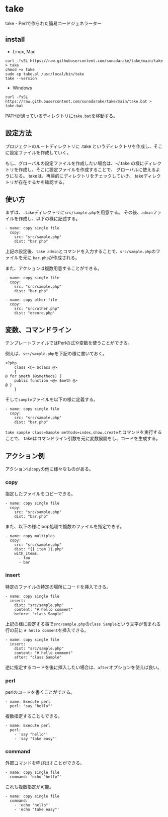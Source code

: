 # take

take - Perlで作られた簡易コードジェネラーター

## install

- Linux, Mac

```
curl -fsSL https://raw.githubusercontent.com/sunadarake/take/main/take > take
chmod +x take
sudo cp take.pl /usr/local/bin/take
take --version
```

- Windows

```
curl -fsSL https://raw.githubusercontent.com/sunadarake/take/main/take.bat > take.bat
```

PATHが通っているディレクトリに`take.bat`を移動する。

## 設定方法 

プロジェクトのルートディレクトリに .take というディレクトリを作成し、そこに設定ファイルを作成していく。

もし、グローバルの設定ファイルを作成したい場合は、~/.take の様にディレクトリを作成し、そこに設定ファイルを作成することで、
グローバルに使えるようになる。
takeは、再帰的にディレクトリをチェックしていき、.takeディレクトリが存在するかを確認する。

## 使い方

まずは、`.take`ディレクトリに`src/sample.php`を用意する。
その後、`admin`ファイルを作成し、以下の様に記述する。

```
- name: copy single file
  copy:
    src: "src/sample.php"
    dist: "bar.php"
```

上記の設定後、`take admin`とコマンドを入力することで、`src/sample.php`のファイルを元に
`bar.php`が作成される。

また、アクションは複数用意することができる。

```
- name: copy single file
  copy:
    src: "src/sample.php"
    dist: "bar.php"

- name: copy other file
  copy:
    src: "src/other.php"
    dist: "oreore.php"
```

## 変数、コマンドライン

テンプレートファイルではPerlの式や変数を使うことができる。

例えば、`src/sample.php`を下記の様に書いておく。

```
<?php
    class <@= $class @>
    {
@ for $meth (@$methods) {
    public function <@= $meth @>
@ }
    }
```

そして`sample`ファイルを以下の様に定義する。


```
- name: copy single file
  copy:
    src: "src/sample.php"
    dist: "bar.php"
```

`take sample class=Sample methods=index,show,create`とコマンドを実行することで、
takeはコマンドライン引数を元に変数展開をし、コードを生成する。


## アクション例

アクションは`copy`の他に様々なものがある。


### copy

指定したファイルをコピーできる。

```
- name: copy single file
  copy:
    src: "src/sample.php"
    dist: "bar.php"
```

また、以下の様にloop処理で複数のファイルを指定できる。

```
- name: copy multiples
  copy:
    src: "src/sample.php"
    dist: "{{ item }}.php"
    with_items:
      - foo
      - bar
```

### insert

特定のファイルの特定の場所にコードを挿入できる。

```
- name: copy single file
  insert:
    dist: "src/sample.php"
    content: "# hello comment"
    before: "class Sample"
```

上記の様に設定する事で`src/sample.php`の`class Sample`という文字が含まれる行の前に
`# hello comment`を挿入できる。

```
- name: copy single file
  insert:
    dist: "src/sample.php"
    content: "# hello comment"
    after: "class Sample"
```

逆に指定するコードを後に挿入したい場合は、`after`オプションを使えば良い。

### perl

perlのコードを書くことができる。

```
- name: Execute perl
  perl: 'say "hello"'
```

複数指定することもできる。

```
- name: Execute perl
  perl:
    - 'say "hello"'
    - 'say "take easy"'
```

### command

外部コマンドを呼び出すことができる。

```
- name: copy single file
  command: 'echo "hello"'
```

これも複数指定が可能。


```
- name: copy single file
  command:
    - 'echo "hello"'
    - 'echo "take easy"'
```